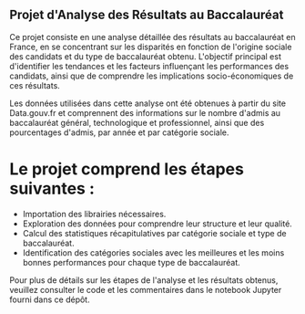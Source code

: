 ## Projet d'Analyse des Résultats au Baccalauréat
Ce projet consiste en une analyse détaillée des résultats au baccalauréat en France, en se concentrant sur les disparités en fonction de l'origine sociale des candidats et du type de baccalauréat obtenu. L'objectif principal est d'identifier les tendances et les facteurs influençant les performances des candidats, ainsi que de comprendre les implications socio-économiques de ces résultats.

Les données utilisées dans cette analyse ont été obtenues à partir du site Data.gouv.fr et comprennent des informations sur le nombre d'admis au baccalauréat général, technologique et professionnel, ainsi que des pourcentages d'admis, par année et par catégorie sociale.

# Le projet comprend les étapes suivantes :

- Importation des librairies nécessaires.
- Exploration des données pour comprendre leur structure et leur qualité.
- Calcul des statistiques récapitulatives par catégorie sociale et type de baccalauréat.
- Identification des catégories sociales avec les meilleures et les moins bonnes performances pour chaque type de baccalauréat.

Pour plus de détails sur les étapes de l'analyse et les résultats obtenus, veuillez consulter le code et les commentaires dans le notebook Jupyter fourni dans ce dépôt.
